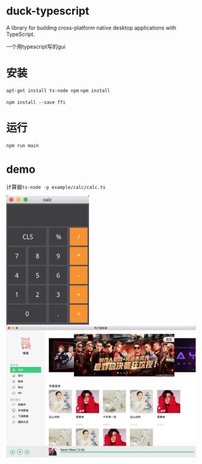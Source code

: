 # duck-typescript
A library for building cross-platform native desktop applications with TypeScript.

一个用typescript写的gui

# 安装
`apt-get install ts-node npm`
`npm install`

`npm install --save ffi`

# 运行
`npm run main`

# demo
计算器`ts-node -p example/calc/calc.ts`

<img src="https://raw.githubusercontent.com/evilbinary/duck-typescript/master/screenshot/calc.png" width="220px" />

<img src="https://raw.githubusercontent.com/evilbinary/duck-typescript/master/screenshot/music.png" width="800px" />

